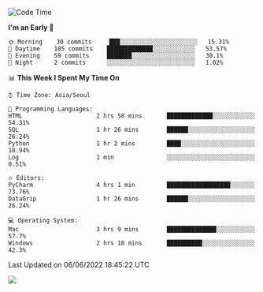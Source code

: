  <!--START_SECTION:waka-->
![Code Time](http://img.shields.io/badge/Code%20Time-221%20hrs%2050%20mins-blue)

**I'm an Early 🐤** 

```text
🌞 Morning    30 commits     ███░░░░░░░░░░░░░░░░░░░░░░   15.31% 
🌆 Daytime    105 commits    █████████████░░░░░░░░░░░░   53.57% 
🌃 Evening    59 commits     ███████░░░░░░░░░░░░░░░░░░   30.1% 
🌙 Night      2 commits      ░░░░░░░░░░░░░░░░░░░░░░░░░   1.02%

```


📊 **This Week I Spent My Time On** 

```text
⌚︎ Time Zone: Asia/Seoul

💬 Programming Languages: 
HTML                     2 hrs 58 mins       █████████████░░░░░░░░░░░░   54.31% 
SQL                      1 hr 26 mins        ██████░░░░░░░░░░░░░░░░░░░   26.24% 
Python                   1 hr 2 mins         ████░░░░░░░░░░░░░░░░░░░░░   18.94% 
Log                      1 min               ░░░░░░░░░░░░░░░░░░░░░░░░░   0.51%

🔥 Editors: 
PyCharm                  4 hrs 1 min         ██████████████████░░░░░░░   73.76% 
DataGrip                 1 hr 26 mins        ██████░░░░░░░░░░░░░░░░░░░   26.24%

💻 Operating System: 
Mac                      3 hrs 9 mins        ██████████████░░░░░░░░░░░   57.7% 
Windows                  2 hrs 18 mins       ██████████░░░░░░░░░░░░░░░   42.3%

```


 Last Updated on 06/06/2022 18:45:22 UTC
<!--END_SECTION:waka-->

<a href="https://opgc.me/#/users/tnlvof" target="_blank"><img src="https://api.opgc.me/githubs/users/tnlvof/tag/?theme=basic" /></a>
